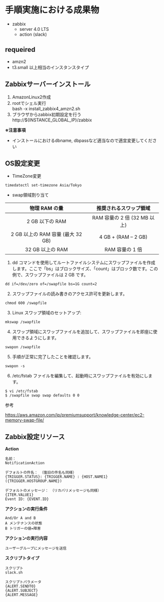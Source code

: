 # 手順実施における成果物
- zabbix
  - server 4.0 LTS
  - action (slack)

## requeired
- amzn2
- t3.small 以上相当のインスタンスタイプ

## Zabbixサーバーインストール
1. AmazonLinux2作成
2. rootでシェル実行  
bash -x install_zabbix4_amzn2.sh
3. ブラウザからzabbix初期設定を行う  
http://${INSTANCE_GLOBAL_IP}/zabbix

**※注意事項**
- インストールにおけるdbname, dbpassなど適当なので適宜変更してください


## OS設定変更
- TimeZone変更
```
timedatectl set-timezone Asia/Tokyo
```
- swap領域割り当て  

|  物理 RAM の量 | 推奨されるスワップ領域 |
| :---: | :---: |
|  2 GB 以下の RAM | RAM 容量の 2 倍 (32 MB 以上) |
|  2 GB 以上の RAM 容量 (最大 32 GB) | 4 GB + (RAM – 2 GB) |
|  32 GB 以上の RAM | RAM 容量の 1 倍 |

1.    dd コマンドを使用してルートファイルシステムにスワップファイルを作成します。ここで「bs」はブロックサイズ、「count」はブロック数です。この例で、スワップファイルは 2 GB です。

```dd if=/dev/zero of=/swapfile bs=1G count=2```

2.    スワップファイルの読み書きのアクセス許可を更新します。 

```chmod 600 /swapfile```

3.    Linux スワップ領域のセットアップ: 

```mkswap /swapfile```

4.    スワップ領域にスワップファイルを追加して、スワップファイルを即座に使用できるようにします。 

```swapon /swapfile```

5.    手順が正常に完了したことを確認します。 

```swapon -s```

6.    /etc/fstab ファイルを編集して、起動時にスワップファイルを有効にします。

```
$ vi /etc/fstab
$ /swapfile swap swap defaults 0 0
```

参考

https://aws.amazon.com/jp/premiumsupport/knowledge-center/ec2-memory-swap-file/

## Zabbix設定リソース
**Action**
```
名前：
NotificationAction

デフォルトの件名： （復旧の件名も同様）
{TRIGGER.STATUS}: {TRIGGER.NAME} : {HOST.NAME1}({TRIGGER.HOSTGROUP.NAME})

デフォルトのメッセージ：　（リカバリメッセージも同様）
{ITEM.VALUE1}
Event ID: {EVENT.ID}
```
**アクションの実行条件**
```
And/Or A and B
A メンテナンスの状態
B トリガーの値=障害
```
**アクションの実行内容**
```
ユーザーグループにメッセージを送信
```
**スクリプトタイプ**
```
スクリプト
slack.sh

スクリプトパラメータ
{ALERT.SENDTO}
{ALERT.SUBJECT}
{ALERT.MESSAGE}
```
